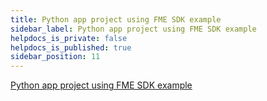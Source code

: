```yaml
---
title: Python app project using FME SDK example
sidebar_label: Python app project using FME SDK example
helpdocs_is_private: false
helpdocs_is_published: true
sidebar_position: 11
---
```


<p>
  <button hidden style={{borderRadius:'8px', border:'1px', fontFamily:'Courier New', fontWeight:'800', textAlign:'left'}}> help.split.io link: https://help.split.io/hc/en-us/articles/360015416172-Python-App-Project-using-Split-SDK-example </button>
</p>

[Python app project using FME SDK example](https://github.com/Split-Community/Split-SDKs-Examples/tree/main/Python-SDK)